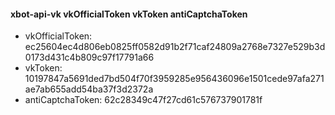 #### xbot-api-vk vkOfficialToken vkToken antiCaptchaToken
 - vkOfficialToken:     ec25604ec4d806eb0825ff0582d91b2f71caf24809a2768e7327e529b3d0173d431c4b809c97f17791a66
 - vkToken:             10197847a5691ded7bd504f70f3959285e956436096e1501cede97afa271ae7ab655add54ba37f3d2372a
 - antiCaptchaToken:    62c28349c47f27cd61c576737901781f
